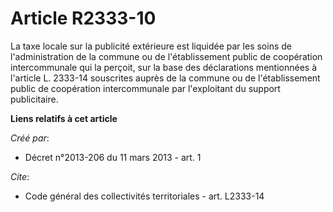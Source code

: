 # Article R2333-10

La taxe locale sur la publicité extérieure est liquidée par les soins de l'administration de la commune ou de l'établissement
public de coopération intercommunale qui la perçoit, sur la base des déclarations mentionnées à l'article L. 2333-14
souscrites auprès de la commune ou de l'établissement public de coopération intercommunale par l'exploitant du support
publicitaire.

**Liens relatifs à cet article**

_Créé par_:

  - Décret n°2013-206 du 11 mars 2013 - art. 1

_Cite_:

  - Code général des collectivités territoriales - art. L2333-14
